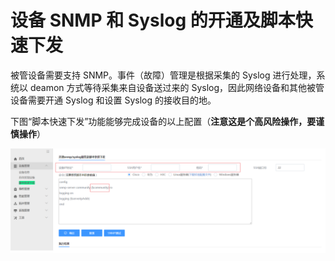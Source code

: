 # 设备 SNMP 和 Syslog 的开通及脚本快速下发

被管设备需要支持 SNMP。事件（故障）管理是根据采集的 Syslog 进行处理，系统以 deamon 方式等待采集来自设备送过来的 Syslog，因此网络设备和其他被管设备需要开通 Syslog 和设置 Syslog 的接收目的地。

下图“脚本快速下发”功能能够完成设备的以上配置（**注意这是个高风险操作，要谨慎操作**）

![-w2020](../assets/image008.png)
